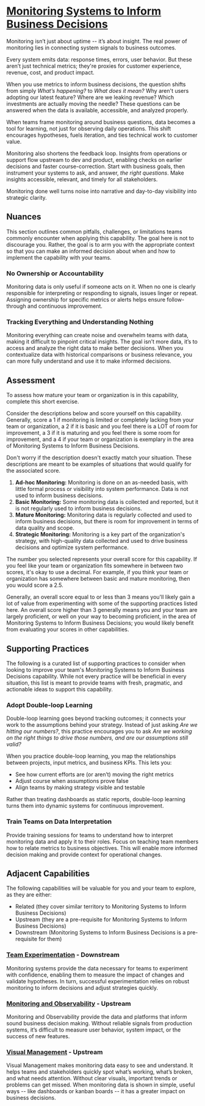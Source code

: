 # [Monitoring Systems to Inform Business Decisions](https://dora.dev/capabilities/monitoring-systems/)

Monitoring isn’t just about uptime -- it’s about insight. The real power of monitoring lies in connecting system signals to business outcomes.

Every system emits data: response times, errors, user behavior. But these aren’t just technical metrics; they're proxies for customer experience, revenue, cost, and product impact.

When you use metrics to inform business decisions, the question shifts from simply *What’s happening?* to *What does it mean?* Why aren't users adopting our latest feature? Where are we leaking revenue? Which investments are actually moving the needle? These questions can be answered when the data is available, accessible, and analyzed properly. 

When teams frame monitoring around business questions, data becomes a tool for learning, not just for observing daily operations. This shift encourages hypotheses, fuels iteration, and ties technical work to customer value.

Monitoring also shortens the feedback loop. Insights from operations or support flow upstream to dev and product, enabling checks on earlier decisions and faster course-correction. Start with business goals, then instrument your systems to ask, and answer, *the right questions*. Make insights accessible, relevant, and timely for all stakeholders.

Monitoring done well turns noise into narrative and day-to-day visibility into strategic clarity. 

## Nuances

This section outlines common pitfalls, challenges, or limitations teams commonly encounter when applying this capability. The goal here is not to discourage you. Rather, the goal is to arm you with the appropriate context so that you can make an informed decision about when and how to implement the capability with your teams.

### No Ownership or Accountability

Monitoring data is only useful if someone acts on it. When no one is clearly responsible for interpreting or responding to signals, issues linger or repeat. Assigning ownership for specific metrics or alerts helps ensure follow-through and continuous improvement.

### Tracking Everything and Understanding Nothing

Monitoring everything can create noise and overwhelm teams with data, making it difficult to pinpoint critical insights. The goal isn’t more data, it’s to access and analyze the right data to make better decisions. When you contextualize data with historical comparisons or business relevance, you can more fully understand and use it to make informed decisions.

## Assessment

To assess how mature your team or organization is in this capability, complete this short exercise.

Consider the descriptions below and score yourself on this capability. Generally, score a 1 if monitoring is limited or completely lacking from your team or organization, a 2 if it is basic and you feel there is a LOT of room for improvement, a 3 if it is maturing and you feel there is some room for improvement, and a 4 if your team or organization is exemplary in the area of Monitoring Systems to Inform Business Decisions.

Don't worry if the description doesn't exactly match your situation. These descriptions are meant to be examples of situations that would qualify for the associated score.

1. **Ad-hoc Monitoring:** Monitoring is done on an as-needed basis, with little formal process or visibility into system performance. Data is not used to inform business decisions. 
2. **Basic Monitoring:** Some monitoring data is collected and reported, but it is not regularly used to inform business decisions.
3. **Mature Monitoring:** Monitoring data is regularly collected and used to inform business decisions, but there is room for improvement in terms of data quality and scope.
4. **Strategic Monitoring:** Monitoring is a key part of the organization's strategy, with high-quality data collected and used to drive business decisions and optimize system performance.

The number you selected represents your overall score for this capability. If you feel like your team or organization fits somewhere in between two scores, it's okay to use a decimal. For example, if you think your team or organization has somewhere between basic and mature monitoring, then you would score a 2.5.

Generally, an overall score equal to or less than 3 means you'll likely gain a lot of value from experimenting with some of the supporting practices listed here. An overall score higher than 3 generally means you and your team are largely proficient, or well on your way to becoming proficient, in the area of Monitoring Systems to Inform Business Decisions; you would likely benefit from evaluating your scores in other capabilities.

## Supporting Practices

The following is a curated list of supporting practices to consider when looking to improve your team's Monitoring Systems to Inform Business Decisions capability. While not every practice will be beneficial in every situation, this list is meant to provide teams with fresh, pragmatic, and actionable ideas to support this capability.

### Adopt Double-loop Learning

Double-loop learning goes beyond tracking outcomes; it connects your work to the assumptions behind your strategy. Instead of just asking *Are we hitting our numbers?*, this practice encourages you to ask *Are we working on the right things to drive those numbers, and are our assumptions still valid?*

When you practice double-loop learning, you map the relationships between projects, input metrics, and business KPIs. This lets you:

- See how current efforts are (or aren’t) moving the right metrics
- Adjust course when assumptions prove false
- Align teams by making strategy visible and testable

Rather than treating dashboards as static reports, double-loop learning turns them into dynamic systems for continuous improvement.

### Train Teams on Data Interpretation

Provide training sessions for teams to understand how to interpret monitoring data and apply it to their roles. Focus on teaching team members how to relate metrics to business objectives. This will enable more informed decision making and provide context for operational changes.

## Adjacent Capabilities

The following capabilities will be valuable for you and your team to explore, as they are either:

- Related (they cover similar territory to Monitoring Systems to Inform Business Decisions)
- Upstream (they are a pre-requisite for Monitoring Systems to Inform Business Decisions)
- Downstream (Monitoring Systems to Inform Business Decisions is a pre-requisite for them)

### [Team Experimentation](/capabilities/team-experimentation.md) - Downstream

Monitoring systems provide the data necessary for teams to experiment with confidence, enabling them to measure the impact of changes and validate hypotheses. In turn, successful experimentation relies on robust monitoring to inform decisions and adjust strategies quickly.

### [Monitoring and Observability](/capabilities/monitoring-and-observability.md) - Upstream

Monitoring and Observability provide the data and platforms that inform sound business decision making. Without reliable signals from production systems, it’s difficult to measure user behavior, system impact, or the success of new features.

### [Visual Management](/capabilities/visual-management.md) - Upstream

Visual Management makes monitoring data easy to see and understand. It helps teams and stakeholders quickly spot what’s working, what’s broken, and what needs attention. Without clear visuals, important trends or problems can get missed. When monitoring data is shown in simple, useful ways -- like dashboards or kanban boards -- it has a greater impact on business decisions.
